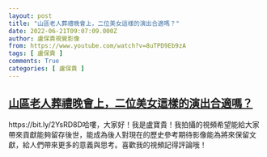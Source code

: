 ```yaml
---
layout: post
title: "山區老人葬禮晚會上，二位美女這樣的演出合適嗎？"
date: 2022-06-21T09:07:09.000Z
author: 盧保貴視覺影像
from: https://www.youtube.com/watch?v=8uTPD9Eb9zA
tags: [ 盧保貴 ]
comments: True
categories: [ 盧保貴 ]
---
```

<!--1655802429000-->
[山區老人葬禮晚會上，二位美女這樣的演出合適嗎？](https://www.youtube.com/watch?v=8uTPD9Eb9zA)
------

<div>
https://bit.ly/2YsRD8D哈嘍，大家好！我是盧寶貴！我拍攝的視頻希望能給大家帶來貢獻能夠留存後世，能成為後人對現在的歷史參考期待影像能為將來保留文獻，給人們帶來更多的意義與思考。喜歡我的視頻記得評論哦！
</div>
